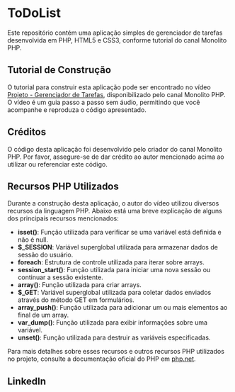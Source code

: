 # ToDoList

Este repositório contém uma aplicação simples de gerenciador de tarefas desenvolvida em PHP, HTML5 e CSS3, conforme tutorial do canal Monolito PHP.

## Tutorial de Construção

O tutorial para construir esta aplicação pode ser encontrado no vídeo [Projeto - Gerenciador de Tarefas](link_para_o_vídeo.mp4), disponibilizado pelo canal Monolito PHP. O vídeo é um guia passo a passo sem áudio, permitindo que você acompanhe e reproduza o código apresentado.

## Créditos

O código desta aplicação foi desenvolvido pelo criador do canal Monolito PHP. Por favor, assegure-se de dar crédito ao autor mencionado acima ao utilizar ou referenciar este código.

## Recursos PHP Utilizados

Durante a construção desta aplicação, o autor do vídeo utilizou diversos recursos da linguagem PHP. Abaixo está uma breve explicação de alguns dos principais recursos mencionados:

- **isset()**: Função utilizada para verificar se uma variável está definida e não é null.
- **$_SESSION**: Variável superglobal utilizada para armazenar dados de sessão do usuário.
- **foreach**: Estrutura de controle utilizada para iterar sobre arrays.
- **session_start()**: Função utilizada para iniciar uma nova sessão ou continuar a sessão existente.
- **array()**: Função utilizada para criar arrays.
- **$_GET**: Variável superglobal utilizada para coletar dados enviados através do método GET em formulários.
- **array_push()**: Função utilizada para adicionar um ou mais elementos ao final de um array.
- **var_dump()**: Função utilizada para exibir informações sobre uma variável.
- **unset()**: Função utilizada para destruir as variáveis especificadas.

Para mais detalhes sobre esses recursos e outros recursos PHP utilizados no projeto, consulte a documentação oficial do PHP em [php.net](https://www.php.net/manual/).

## LinkedIn

